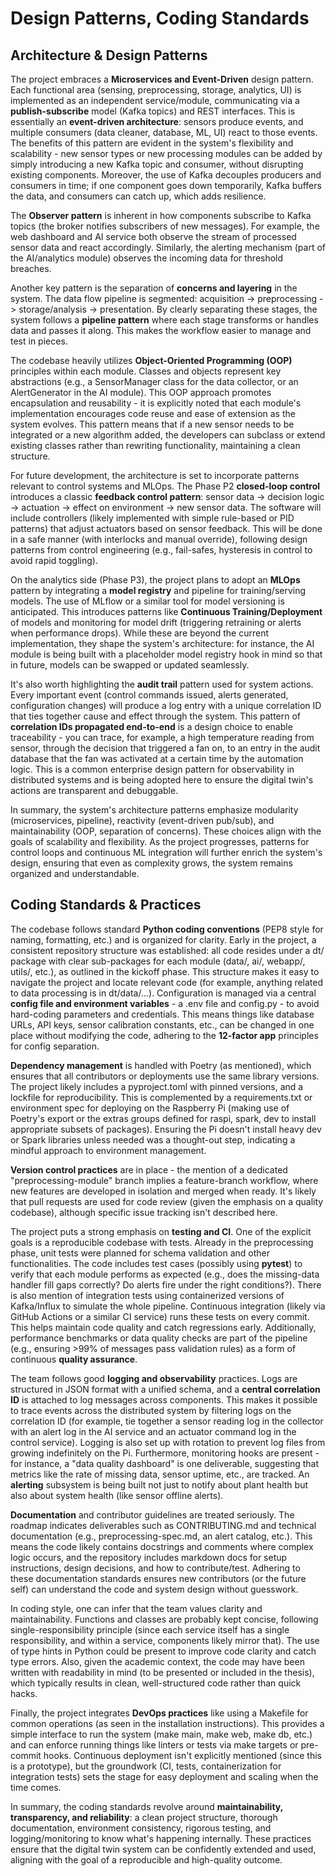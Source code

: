 # Design Patterns, Coding Standards

## Architecture & Design Patterns

The project embraces a **Microservices and Event-Driven** design pattern. Each functional area (sensing, preprocessing, storage, analytics, UI) is implemented as an independent service/module, communicating via a **publish-subscribe** model (Kafka topics) and REST interfaces. This is essentially an **event-driven architecture**: sensors produce events, and multiple consumers (data cleaner, database, ML, UI) react to those events. The benefits of this pattern are evident in the system's flexibility and scalability - new sensor types or new processing modules can be added by simply introducing a new Kafka topic and consumer, without disrupting existing components. Moreover, the use of Kafka decouples producers and consumers in time; if one component goes down temporarily, Kafka buffers the data, and consumers can catch up, which adds resilience.

The **Observer pattern** is inherent in how components subscribe to Kafka topics (the broker notifies subscribers of new messages). For example, the web dashboard and AI service both observe the stream of processed sensor data and react accordingly. Similarly, the alerting mechanism (part of the AI/analytics module) observes the incoming data for threshold breaches.

Another key pattern is the separation of **concerns and layering** in the system. The data flow pipeline is segmented: acquisition -> preprocessing -> storage/analysis -> presentation. By clearly separating these stages, the system follows a **pipeline pattern** where each stage transforms or handles data and passes it along. This makes the workflow easier to manage and test in pieces.

The codebase heavily utilizes **Object-Oriented Programming (OOP)** principles within each module. Classes and objects represent key abstractions (e.g., a SensorManager class for the data collector, or an AlertGenerator in the AI module). This OOP approach promotes encapsulation and reusability - it is explicitly noted that each module's implementation encourages code reuse and ease of extension as the system evolves. This pattern means that if a new sensor needs to be integrated or a new algorithm added, the developers can subclass or extend existing classes rather than rewriting functionality, maintaining a clean structure.

For future development, the architecture is set to incorporate patterns relevant to control systems and MLOps. The Phase P2 **closed-loop control** introduces a classic **feedback control pattern**: sensor data -> decision logic -> actuation -> effect on environment -> new sensor data. The software will include controllers (likely implemented with simple rule-based or PID patterns) that adjust actuators based on sensor feedback. This will be done in a safe manner (with interlocks and manual override), following design patterns from control engineering (e.g., fail-safes, hysteresis in control to avoid rapid toggling).

On the analytics side (Phase P3), the project plans to adopt an **MLOps** pattern by integrating a **model registry** and pipeline for training/serving models. The use of MLflow or a similar tool for model versioning is anticipated. This introduces patterns like **Continuous Training/Deployment** of models and monitoring for model drift (triggering retraining or alerts when performance drops). While these are beyond the current implementation, they shape the system's architecture: for instance, the AI module is being built with a placeholder model registry hook in mind so that in future, models can be swapped or updated seamlessly.

It's also worth highlighting the **audit trail** pattern used for system actions. Every important event (control commands issued, alerts generated, configuration changes) will produce a log entry with a unique correlation ID that ties together cause and effect through the system. This pattern of **correlation IDs propagated end-to-end** is a design choice to enable traceability - you can trace, for example, a high temperature reading from sensor, through the decision that triggered a fan on, to an entry in the audit database that the fan was activated at a certain time by the automation logic. This is a common enterprise design pattern for observability in distributed systems and is being adopted here to ensure the digital twin's actions are transparent and debuggable.

In summary, the system's architecture patterns emphasize modularity (microservices, pipeline), reactivity (event-driven pub/sub), and maintainability (OOP, separation of concerns). These choices align with the goals of scalability and flexibility. As the project progresses, patterns for control loops and continuous ML integration will further enrich the system's design, ensuring that even as complexity grows, the system remains organized and understandable.

## Coding Standards & Practices

The codebase follows standard **Python coding conventions** (PEP8 style for naming, formatting, etc.) and is organized for clarity. Early in the project, a consistent repository structure was established: all code resides under a dt/ package with clear sub-packages for each module (data/, ai/, webapp/, utils/, etc.), as outlined in the kickoff phase. This structure makes it easy to navigate the project and locate relevant code (for example, anything related to data processing is in dt/data/...). Configuration is managed via a central **config file and environment variables** - a .env file and config.py - to avoid hard-coding parameters and credentials. This means things like database URLs, API keys, sensor calibration constants, etc., can be changed in one place without modifying the code, adhering to the **12-factor app** principles for config separation.

**Dependency management** is handled with Poetry (as mentioned), which ensures that all contributors or deployments use the same library versions. The project likely includes a pyproject.toml with pinned versions, and a lockfile for reproducibility. This is complemented by a requirements.txt or environment spec for deploying on the Raspberry Pi (making use of Poetry's export or the extras groups defined for raspi, spark, dev to install appropriate subsets of packages). Ensuring the Pi doesn't install heavy dev or Spark libraries unless needed was a thought-out step, indicating a mindful approach to environment management.

**Version control practices** are in place - the mention of a dedicated "preprocessing-module" branch implies a feature-branch workflow, where new features are developed in isolation and merged when ready. It's likely that pull requests are used for code review (given the emphasis on a quality codebase), although specific issue tracking isn't described here.

The project puts a strong emphasis on **testing and CI**. One of the explicit goals is a reproducible codebase with tests. Already in the preprocessing phase, unit tests were planned for schema validation and other functionalities. The code includes test cases (possibly using **pytest**) to verify that each module performs as expected (e.g., does the missing-data handler fill gaps correctly? Do alerts fire under the right conditions?). There is also mention of integration tests using containerized versions of Kafka/Influx to simulate the whole pipeline. Continuous integration (likely via GitHub Actions or a similar CI service) runs these tests on every commit. This helps maintain code quality and catch regressions early. Additionally, performance benchmarks or data quality checks are part of the pipeline (e.g., ensuring >99% of messages pass validation rules) as a form of continuous **quality assurance**.

The team follows good **logging and observability** practices. Logs are structured in JSON format with a unified schema, and a **central correlation ID** is attached to log messages across components. This makes it possible to trace events across the distributed system by filtering logs on the correlation ID (for example, tie together a sensor reading log in the collector with an alert log in the AI service and an actuator command log in the control service). Logging is also set up with rotation to prevent log files from growing indefinitely on the Pi. Furthermore, monitoring hooks are present - for instance, a "data quality dashboard" is one deliverable, suggesting that metrics like the rate of missing data, sensor uptime, etc., are tracked. An **alerting** subsystem is being built not just to notify about plant health but also about system health (like sensor offline alerts).

**Documentation** and contributor guidelines are treated seriously. The roadmap indicates deliverables such as CONTRIBUTING.md and technical documentation (e.g., preprocessing-spec.md, an alert catalog, etc.). This means the code likely contains docstrings and comments where complex logic occurs, and the repository includes markdown docs for setup instructions, design decisions, and how to contribute/test. Adhering to these documentation standards ensures new contributors (or the future self) can understand the code and system design without guesswork.

In coding style, one can infer that the team values clarity and maintainability. Functions and classes are probably kept concise, following single-responsibility principle (since each service itself has a single responsibility, and within a service, components likely mirror that). The use of type hints in Python could be present to improve code clarity and catch type errors. Also, given the academic context, the code may have been written with readability in mind (to be presented or included in the thesis), which typically results in clean, well-structured code rather than quick hacks.

Finally, the project integrates **DevOps practices** like using a Makefile for common operations (as seen in the installation instructions). This provides a simple interface to run the system (make main, make web, make db, etc.) and can enforce running things like linters or tests via make targets or pre-commit hooks. Continuous deployment isn't explicitly mentioned (since this is a prototype), but the groundwork (CI, tests, containerization for integration tests) sets the stage for easy deployment and scaling when the time comes.

In summary, the coding standards revolve around **maintainability, transparency, and reliability**: a clean project structure, thorough documentation, environment consistency, rigorous testing, and logging/monitoring to know what's happening internally. These practices ensure that the digital twin system can be confidently extended and used, aligning with the goal of a reproducible and high-quality outcome.
